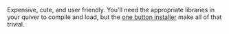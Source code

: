 Expensive, cute, and user friendly. You'll need the appropriate libraries in your quiver to compile and load, but the [one button installer](https://microsoft.github.io/azure-iot-developer-kit/docs/get-started/) make all of that trivial.
